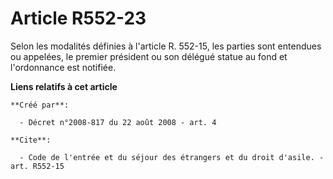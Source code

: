 # Article R552-23

Selon les modalités définies à l'article R. 552-15, les parties sont entendues ou appelées, le premier président ou son
délégué statue au fond et l'ordonnance est notifiée.

**Liens relatifs à cet article**

	**Créé par**:

	  - Décret n°2008-817 du 22 août 2008 - art. 4

	**Cite**:

	  - Code de l'entrée et du séjour des étrangers et du droit d'asile. - art. R552-15
